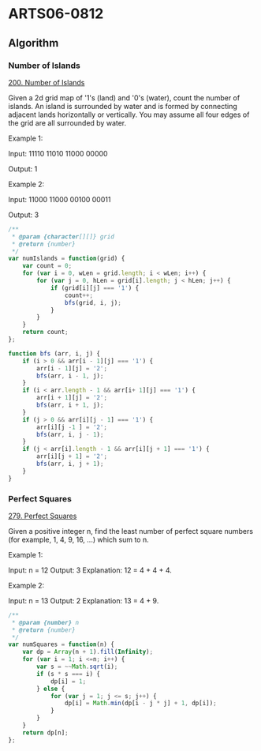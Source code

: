 # ARTS06-0812

## Algorithm

### Number of Islands

[200. Number of Islands](https://leetcode-cn.com/problems/number-of-islands/)

Given a 2d grid map of '1's (land) and '0's (water), count the number of islands. An island is surrounded by water and is formed by connecting adjacent lands horizontally or vertically. You may assume all four edges of the grid are all surrounded by water.

Example 1:

Input:
11110
11010
11000
00000

Output: 1

Example 2:

Input:
11000
11000
00100
00011

Output: 3

```javascript
/**
 * @param {character[][]} grid
 * @return {number}
 */
var numIslands = function(grid) {
    var count = 0;
    for (var i = 0, wLen = grid.length; i < wLen; i++) {
        for (var j = 0, hLen = grid[i].length; j < hLen; j++) {
            if (grid[i][j] === '1') {
                count++;
                bfs(grid, i, j);
            }
        }
    }
    return count;
};

function bfs (arr, i, j) {
    if (i > 0 && arr[i - 1][j] === '1') {
        arr[i - 1][j] = '2';
        bfs(arr, i - 1, j);
    }
    if (i < arr.length - 1 && arr[i+ 1][j] === '1') {
        arr[i + 1][j] = '2';
        bfs(arr, i + 1, j);
    }
    if (j > 0 && arr[i][j - 1] === '1') {
        arr[i][j -1 ] = '2';
        bfs(arr, i, j - 1);
    }
    if (j < arr[i].length - 1 && arr[i][j + 1] === '1') {
        arr[i][j + 1] = '2';
        bfs(arr, i, j + 1);
    }
}
```

### Perfect Squares

[279. Perfect Squares](https://leetcode-cn.com/problems/perfect-squares/)

Given a positive integer n, find the least number of perfect square numbers (for example, 1, 4, 9, 16, ...) which sum to n.

Example 1:

Input: n = 12
Output: 3
Explanation: 12 = 4 + 4 + 4.

Example 2:

Input: n = 13
Output: 2
Explanation: 13 = 4 + 9.

```javascript
/**
 * @param {number} n
 * @return {number}
 */
var numSquares = function(n) {
    var dp = Array(n + 1).fill(Infinity);
    for (var i = 1; i <=n; i++) {
        var s = ~~Math.sqrt(i);
        if (s * s === i) {
            dp[i] = 1;
        } else {
            for (var j = 1; j <= s; j++) {
                dp[i] = Math.min(dp[i - j * j] + 1, dp[i]);
            }
        }
    }
    return dp[n];
};
```
